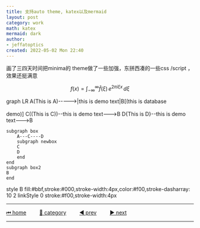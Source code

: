 ```yaml
---
title: 支持auto theme, katex以及mermaid
layout: post
category: work
math: katex
mermaid: dark
author: 
- jeffatoptics
created: 2022-05-02 Mon 22:40
---
```


画了三四天时间把minima的 theme做了一些加强，东拼西凑的一些css /script ，效果还挺满意


$$
f(x) = \int_{-\infty}^\infty \hat f(\xi)\,e^{2 \pi i \xi x} \,d\xi
$$

<div class="mermaid">
graph LR
A(This is A)----->|this is demo text|B[(this is database<br><br> demo)]
C((This is C))--this is demo text--->B
D{This is D}--this is demo text--->B

    subgraph box
        A---C----D
        subgraph newbox
        C
        D
        end
    end
    subgraph box2
    B
    end
style B fill:#bbf,stroke:#000,stroke-width:4px,color:#f00,stroke-dasharray: 10 2
linkStyle 0 stroke:#f00,stroke-width:4px
</div>

---

[⏮ home](../index.md) &nbsp; &nbsp; &nbsp; &nbsp; [🔀 category](../category.md) &nbsp; &nbsp; &nbsp; &nbsp; [◀️ prev](2022-04-29-image-in-recent-life.md) &nbsp; &nbsp; &nbsp; &nbsp; [▶️ next]()

---
